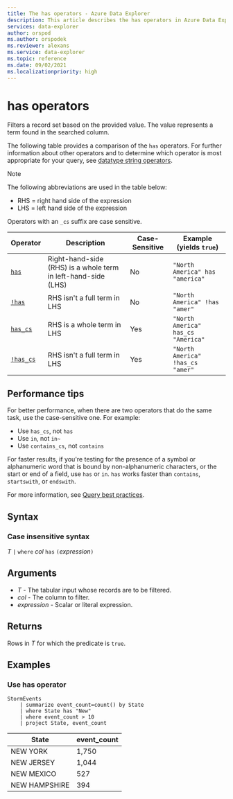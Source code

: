 ```yaml
---
title: The has operators - Azure Data Explorer
description: This article describes the has operators in Azure Data Explorer.
services: data-explorer
author: orspod
ms.author: orspodek
ms.reviewer: alexans
ms.service: data-explorer
ms.topic: reference
ms.date: 09/02/2021
ms.localizationpriority: high
---
```

# has operators

Filters a record set based on the provided value. The value represents a term found in the searched column.

The following table provides a comparison of the `has` operators. For further information about other operators and to determine which operator is most appropriate for your query, see [datatype string operators](datatypes-string-operators.md).

> [!NOTE]
> The following abbreviations are used in the table below:
>
> * RHS = right hand side of the expression
> * LHS = left hand side of the expression
> 
> Operators with an `_cs` suffix are case sensitive.

|Operator   |Description   |Case-Sensitive  |Example (yields `true`)  |
|-----------|--------------|----------------|-------------------------|
|[`has`](has-operator.md) |Right-hand-side (RHS) is a whole term in left-hand-side (LHS) |No |`"North America" has "america"`|
|[`!has`](not-has-operator.md) |RHS isn't a full term in LHS |No |`"North America" !has "amer"`|
|[`has_cs`](has-cs-operator.md) |RHS is a whole term in LHS |Yes |`"North America" has_cs "America"`|
|[`!has_cs`](not-has-cs-operator.md) |RHS isn't a full term in LHS |Yes |`"North America" !has_cs "amer"`|

## Performance tips

For better performance, when there are two operators that do the same task, use the case-sensitive one.
For example:

* Use `has_cs`, not `has`
* Use `in`, not `in~`
* Use `contains_cs`, not `contains`

For faster results, if you're testing for the presence of a symbol or alphanumeric word that is bound by non-alphanumeric characters, or the start or end of a field, use `has` or `in`. `has` works faster than `contains`, `startswith`, or `endswith`. 

For more information, see [Query best practices](best-practices.md).

## Syntax

### Case insensitive syntax

*T* `|` `where` *col* `has` `(`*expression*`)`   

## Arguments

* *T* - The tabular input whose records are to be filtered.
* *col* - The column to filter.
* *expression* - Scalar or literal expression.

## Returns

Rows in *T* for which the predicate is `true`.

## Examples  

### Use has operator

<!-- csl: https://help.kusto.windows.net/Samples -->
```kusto
StormEvents
    | summarize event_count=count() by State
    | where State has "New"
    | where event_count > 10
    | project State, event_count
```

|State|event_count|
|-----|-----------|
|NEW YORK|1,750|
|NEW JERSEY|1,044|
|NEW MEXICO|527|
|NEW HAMPSHIRE|394|  